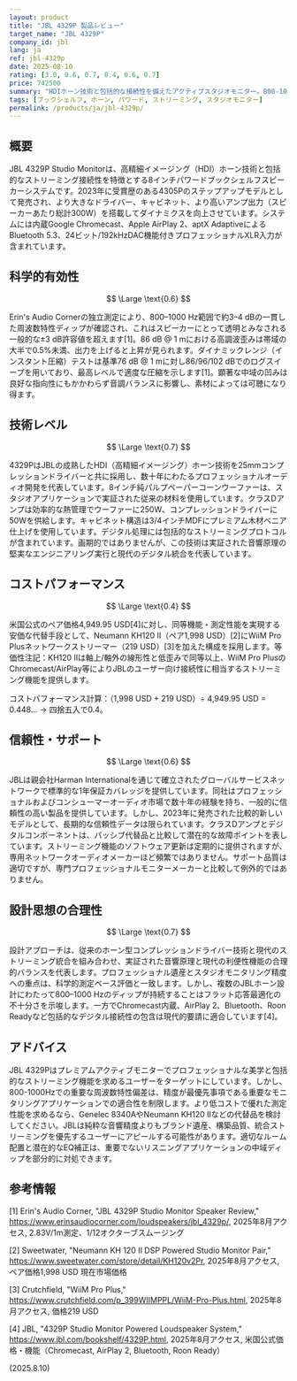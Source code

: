 ```yaml
---
layout: product
title: "JBL 4329P 製品レビュー"
target_name: "JBL 4329P"
company_id: jbl
lang: ja
ref: jbl-4329p
date: 2025-08-10
rating: [3.0, 0.6, 0.7, 0.4, 0.6, 0.7]
price: 742500
summary: "HDIホーン技術と包括的な接続性を備えたアクティブスタジオモニター。800-1000Hzでの顕著な周波数特性ディップにより、強力なダイナミクスと構築品質にもかかわらず科学的有効性に制約。"
tags: [ブックシェルフ, ホーン, パワード, ストリーミング, スタジオモニター]
permalink: /products/ja/jbl-4329p/
---
```

## 概要

JBL 4329P Studio Monitorは、高精細イメージング（HDI）ホーン技術と包括的なストリーミング接続性を特徴とする8インチパワードブックシェルフスピーカーシステムです。2023年に受賞歴のある4305Pのステップアップモデルとして発売され、より大きなドライバー、キャビネット、より高いアンプ出力（スピーカーあたり総計300W）を搭載してダイナミクスを向上させています。システムには内蔵Google Chromecast、Apple AirPlay 2、aptX AdaptiveによるBluetooth 5.3、24ビット/192kHzDAC機能付きプロフェッショナルXLR入力が含まれています。

## 科学的有効性

$$ \Large \text{0.6} $$

Erin's Audio Cornerの独立測定により、800–1000 Hz範囲で約3–4 dBの一貫した周波数特性ディップが確認され、これはスピーカーにとって透明とみなされる一般的な±3 dB許容値を超えます[1]。86 dB @ 1 mにおける高調波歪みは帯域の大半で0.5%未満、出力を上げると上昇が見られます。ダイナミックレンジ（インスタント圧縮）テストは基準76 dB @ 1 mに対し86/96/102 dBでのログスイープを用いており、最高レベルで適度な圧縮を示します[1]。顕著な中域の凹みは良好な指向性にもかかわらず音調バランスに影響し、素材によっては可聴になり得ます。

## 技術レベル

$$ \Large \text{0.7} $$

4329PはJBLの成熟したHDI（高精細イメージング）ホーン技術を25mmコンプレッションドライバーと共に採用し、数十年にわたるプロフェッショナルオーディオ開発を代表しています。8インチ純パルプペーパーコーンウーファーは、スタジオアプリケーションで実証された従来の材料を使用しています。クラスDアンプは効率的な熱管理でウーファーに250W、コンプレッションドライバーに50Wを供給します。キャビネット構造は3/4インチMDFにプレミアム木材ベニア仕上げを使用しています。デジタル処理には包括的なストリーミングプロトコルが含まれています。画期的ではありませんが、この技術は実証された音響原理の堅実なエンジニアリング実行と現代のデジタル統合を代表しています。

## コストパフォーマンス

$$ \Large \text{0.4} $$

米国公式のペア価格4,949.95 USD[4]に対し、同等機能・測定性能を実現する安価な代替手段として、Neumann KH120 II（ペア1,998 USD）[2]にWiiM Pro Plusネットワークストリーマー（219 USD）[3]を加えた構成を採用します。等価性注記：KH120 IIは軸上/軸外の線形性と低歪みで同等以上、WiiM Pro PlusのChromecast/AirPlay等によりJBLのユーザー向け接続性に相当するストリーミング機能を提供します。

コストパフォーマンス計算：（1,998 USD + 219 USD）÷ 4,949.95 USD = 0.448… → 四捨五入で0.4。

## 信頼性・サポート

$$ \Large \text{0.6} $$

JBLは親会社Harman Internationalを通じて確立されたグローバルサービスネットワークで標準的な1年保証カバレッジを提供しています。同社はプロフェッショナルおよびコンシューマーオーディオ市場で数十年の経験を持ち、一般的に信頼性の高い製品を提供しています。しかし、2023年に発売された比較的新しいモデルとして、長期的な信頼性データは限られています。クラスDアンプとデジタルコンポーネントは、パッシブ代替品と比較して潜在的な故障ポイントを表しています。ストリーミング機能のソフトウェア更新は定期的に提供されますが、専用ネットワークオーディオメーカーほど頻繁ではありません。サポート品質は適切ですが、専門プロフェッショナルモニターメーカーと比較して例外的ではありません。

## 設計思想の合理性

$$ \Large \text{0.7} $$

設計アプローチは、従来のホーン型コンプレッションドライバー技術と現代のストリーミング統合を組み合わせ、実証された音響原理と現代の利便性機能の合理的バランスを代表します。プロフェッショナル遺産とスタジオモニタリング精度への重点は、科学的測定ベース評価と一致します。しかし、複数のJBLホーン設計にわたって800–1000 Hzのディップが持続することはフラット応答最適化の不十分さを示唆します。一方でChromecast内蔵、AirPlay 2、Bluetooth、Roon Readyなど包括的なデジタル接続性の包含は現代的要請に適合しています[4]。

## アドバイス

JBL 4329Pはプレミアムアクティブモニターでプロフェッショナルな美学と包括的なストリーミング機能を求めるユーザーをターゲットにしています。しかし、800-1000Hzでの重要な周波数特性偏差は、精度が最優先事項である重要なモニタリングアプリケーションでの適合性を制限します。より低コストで優れた測定性能を求めるなら、Genelec 8340AやNeumann KH120 IIなどの代替品を検討してください。JBLは純粋な音響精度よりもブランド遺産、構築品質、統合ストリーミングを優先するユーザーにアピールする可能性があります。適切なルーム配置と潜在的なEQ補正は、重要でないリスニングアプリケーションの中域ディップを部分的に対処できます。

## 参考情報

[1] Erin's Audio Corner, "JBL 4329P Studio Monitor Speaker Review," https://www.erinsaudiocorner.com/loudspeakers/jbl_4329p/, 2025年8月アクセス, 2.83V/1m測定、1/12オクターブスムージング

[2] Sweetwater, "Neumann KH 120 II DSP Powered Studio Monitor Pair," https://www.sweetwater.com/store/detail/KH120v2Pr, 2025年8月アクセス, ペア価格1,998 USD 現在市場価格

[3] Crutchfield, "WiiM Pro Plus," https://www.crutchfield.com/p_399WIIMPPL/WiiM-Pro-Plus.html, 2025年8月アクセス, 価格219 USD

[4] JBL, "4329P Studio Monitor Powered Loudspeaker System," https://www.jbl.com/bookshelf/4329P.html, 2025年8月アクセス, 米国公式価格・機能（Chromecast, AirPlay 2, Bluetooth, Roon Ready）

(2025.8.10)